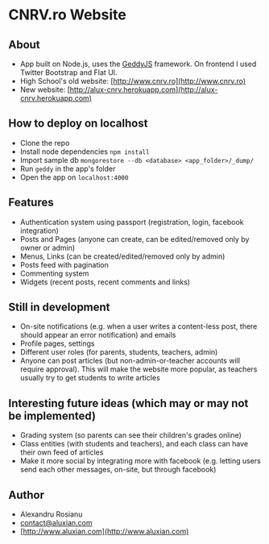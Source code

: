 # CNRV.ro Website

## About
- App built on Node.js, uses the [GeddyJS](http://geddyjs.org/) framework. On frontend I used Twitter Bootstrap and Flat UI.
- High School's old website: [http://www.cnrv.ro](http://www.cnrv.ro)
- New website: [http://alux-cnrv.herokuapp.com](http://alux-cnrv.herokuapp.com)

## How to deploy on localhost
- Clone the repo
- Install node dependencies `npm install`
- Import sample db `mongorestore --db <database> <app_folder>/_dump/`
- Run `geddy` in the app's folder
- Open the app on `localhost:4000`

## Features
- Authentication system using passport (registration, login, facebook integration)
- Posts and Pages (anyone can create, can be edited/removed only by owner or admin)
- Menus, Links (can be created/edited/removed only by admin)
- Posts feed with pagination
- Commenting system
- Widgets (recent posts, recent comments and links)

## Still in development
- On-site notifications (e.g. when a user writes a content-less post, there should appear an error notification) and emails
- Profile pages, settings
- Different user roles (for parents, students, teachers, admin)
- Anyone can post articles (but non-admin-or-teacher accounts will require approval). This will make the website more popular, as teachers usually try to get students to write articles

## Interesting future ideas (which may or may not be implemented)
- Grading system (so parents can see their children's grades online)
- Class entities (with students and teachers), and each class can have their own feed of articles
- Make it more social by integrating more with facebook (e.g. letting users send each other messages, on-site, but through facebook)

## Author
- Alexandru Rosianu
- [contact@aluxian.com](mailto:contact@aluxian.com)
- [http://www.aluxian.com](http://www.aluxian.com)
